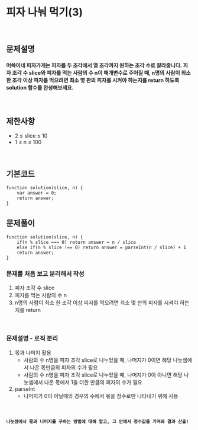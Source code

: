 # 피자 나눠 먹기(3)

<br>

## 문제설명
#### 머쓱이네 피자가게는 피자를 두 조각에서 열 조각까지 원하는 조각 수로 잘라줍니다. 피자 조각 수 slice와 피자를 먹는 사람의 수 n이 매개변수로 주어질 때, n명의 사람이 최소 한 조각 이상 피자를 먹으려면 최소 몇 판의 피자를 시켜야 하는지를 return 하도록 solution 함수를 완성해보세요.

<br>

## 제한사항
* 2 ≤ slice ≤ 10
* 1 ≤ n ≤ 100

<br>

## 기본코드
```
function solution(slice, n) {
    var answer = 0;
    return answer;
}
```


## 문제풀이
```
function solution(slice, n) {
    if(n % slice === 0) return answer = n / slice
    else if(n % slice !== 0) return answer = parseInt(n / slice) + 1
    return answer;
}
```
### 문제를 처음 보고 분리해서 작성
1. 피자 조각 수 slice
2. 피자를 먹는 사람의 수 n
3. n명의 사람이 최소 한 조각 이상 피자를 먹으려면 최소 몇 판의 피자를 시켜야 하는지를 return

<br>

### 문제설명 - 로직 분리
1. 몫과 나머지 활용
   - 사람의 수 n명을 피자 조각 slice로 나누었을 때, 나머지가 0이면 해당 나눗셈에서 나온 몫만큼의 피자의 수가 필요
   - 사람의 수 n명을 피자 조각 slice로 나누었을 때, 나머지가 0이 아니면 해당 나눗셈에서 나온 몫에서 1을 더한 만큼의 피자의 수가 필요
2. parseInt
   - 나머지가 0이 아닐때의 경우의 수에서 몫을 정수로만 나타내기 위해 사용


<br>

#### `나눗셈에서 몫과 나머지를 구하는 방법에 대해 알고, 그 안에서 정수값을 가져와 결과 산출!`

